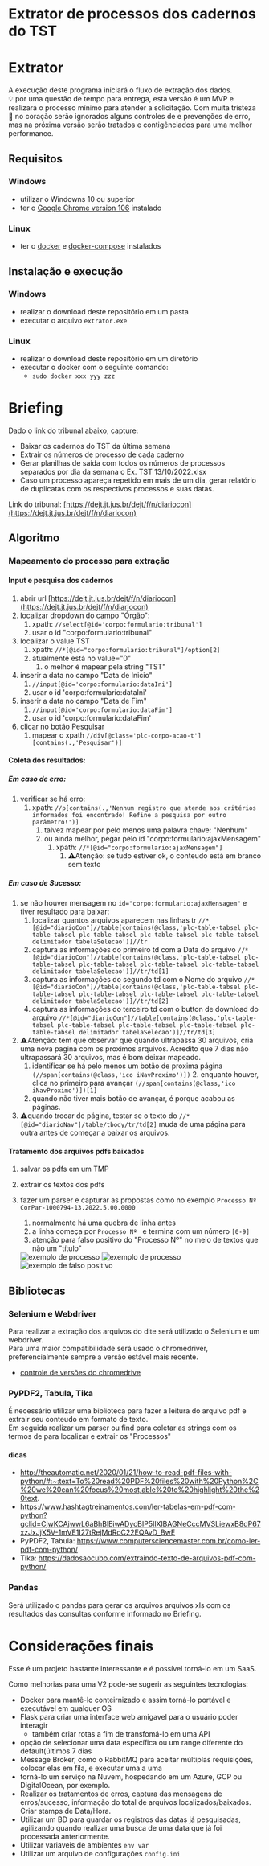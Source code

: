 # Extrator de processos dos cadernos do TST

# Extrator
  
A execução deste programa iniciará o fluxo de extração dos dados.  
💡 por uma questão de tempo para entrega, esta versão é um MVP e realizará o processo mínimo para atender a solicitação. Com muita tristeza 🥲 no coração serão ignorados alguns controles de e prevenções de erro, mas na próxima versão serão tratados e contigênciados para uma melhor performance.

## Requisitos

### Windows
 - utilizar o Windowns 10 ou superior
 - ter o [Google Chrome version 106](src/webdriver/chromedriver/windows_ChromeSetup_ver-106.0.5249.119_21-10-2022.exe) instalado

### Linux
 - ter o [docker](https://docs.docker.com/desktop/install/linux-install/) e [docker-compose](https://docs.docker.com/compose/install/) instalados


## Instalação e execução
### Windows
 - realizar o download deste repositório em um pasta
 - executar o arquivo ```extrator.exe```

### Linux
 - realizar o download deste repositório em um diretório
 - executar o docker com o seguinte comando:
   - ```sudo docker xxx yyy zzz```




# Briefing

Dado o link do tribunal abaixo, capture:
 - Baixar os cadernos do TST da última semana
 - Extrair os números de processo de cada caderno
 - Gerar planilhas de saída com todos os números de processos separados por dia da semana
o Ex. TST 13/10/2022.xlsx
 - Caso um processo apareça repetido em mais de um dia, gerar relatório de duplicatas com os respectivos processos e suas datas.

Link do tribunal: [https://dejt.jt.jus.br/dejt/f/n/diariocon](https://dejt.jt.jus.br/dejt/f/n/diariocon)


## Algoritmo

### Mapeamento do processo para extração

#### Input e pesquisa dos cadernos
1. abrir url [https://dejt.jt.jus.br/dejt/f/n/diariocon](https://dejt.jt.jus.br/dejt/f/n/diariocon)
2. localizar dropdown do campo "Órgão":
   1. xpath:  ```//select[@id='corpo:formulario:tribunal']```
   2. usar o id "corpo:formulario:tribunal"
3. localizar o value TST
   1. xpath: ```//*[@id="corpo:formulario:tribunal"]/option[2]```
   2. atualmente está no value="0"
      1. o melhor é mapear pela string "TST"
4. inserir a data no campo "Data de Inicio"
   1. ```//input[@id='corpo:formulario:dataIni']```
   2. usar o id 'corpo:formulario:dataIni' 
5. inserir a data no campo "Data de Fim"
   1. ```//input[@id='corpo:formulario:dataFim']```
   2. usar o id 'corpo:formulario:dataFim'
6. clicar no botão Pesquisar
   1. mapear o xpath ```//div[@class='plc-corpo-acao-t'][contains(.,'Pesquisar')]```

#### Coleta dos resultados:  

##### Em caso de erro:
1. verificar se há erro:  
   1. xpath: ```//p[contains(.,'Nenhum registro que atende aos critérios informados foi encontrado! Refine a pesquisa por outro parâmetro!')]```
         1. talvez mapear por pelo menos uma palavra chave: "Nenhum"
      2. ou ainda melhor, pegar pelo id "corpo:formulario:ajaxMensagem"
         1. xpath: ```//*[@id="corpo:formulario:ajaxMensagem"]```
            1. ⚠️Atenção: se tudo estiver ok, o conteudo está em branco sem texto

##### Em caso de Sucesso:
1. se não houver mensagem no ```id="corpo:formulario:ajaxMensagem"``` e tiver resultado para baixar:
   1. localizar quantos arquivos aparecem nas linhas tr ```//*[@id="diarioCon"]//table[contains(@class,'plc-table-tabsel plc-table-tabsel plc-table-tabsel plc-table-tabsel plc-table-tabsel delimitador tabelaSelecao')]//tr```
   2. captura as informações do primeiro td com a Data do arquivo ```//*[@id="diarioCon"]//table[contains(@class,'plc-table-tabsel plc-table-tabsel plc-table-tabsel plc-table-tabsel plc-table-tabsel delimitador tabelaSelecao')]//tr/td[1]```
   3. captura as informações do segundo td com o Nome do arquivo ```//*[@id="diarioCon"]//table[contains(@class,'plc-table-tabsel plc-table-tabsel plc-table-tabsel plc-table-tabsel plc-table-tabsel delimitador tabelaSelecao')]//tr/td[2]```
   4. captura as informações do terceiro td com o button de download do arquivo ```//*[@id="diarioCon"]//table[contains(@class,'plc-table-tabsel plc-table-tabsel plc-table-tabsel plc-table-tabsel plc-table-tabsel delimitador tabelaSelecao')]//tr/td[3]```
2. ⚠️Atenção: tem que observar que quando ultrapassa 30 arquivos, cria uma nova pagina com os proximos arquivos. Acredito que 7 dias não ultrapassará 30 arquivos, mas é bom deixar mapeado.
   1. identificar se há pelo menos um botão de proxima página ```(//span[contains(@class,'ico iNavProximo')])```
      2. enquanto houver, clica no primeiro para avançar ```(//span[contains(@class,'ico iNavProximo')])[1]```
   2. quando não tiver mais botão de avançar, é porque acabou as páginas.
3. ⚠️quando trocar de página, testar se o texto do ```//*[@id="diarioNav"]/table/tbody/tr/td[2]``` muda de uma página para outra antes de começar a baixar os arquivos.

#### Tratamento dos arquivos pdfs baixados
1. salvar os pdfs em um TMP
2. extrair os textos dos pdfs
3. fazer um parser e capturar as propostas como no exemplo ```Processo Nº CorPar-1000794-13.2022.5.00.0000```
   1. normalmente há uma quebra de linha antes
   2. a linha começa por ```Processo Nº ``` e termina com um número ```[0-9]```
   3. atenção para falso positivo do "Processo Nº" no meio de textos que não um "título"

    <picture>
      <img alt="exemplo de processo" src="img/exemplo_processo.png">
    </picture>
    <picture>
      <img alt="exemplo de processo" src="img/exemplo_processo2.png">
    </picture>
    <picture>
      <img alt="exemplo de falso positivo" src="img/exemplo_falso_positivo.png">
    </picture>

## Bibliotecas

### Selenium e Webdriver
Para realizar a extração dos arquivos do dite será utilizado o Selenium e um webdriver.  
Para uma maior compatibilidade será usado o chromedriver, preferencialmente sempre a versão estável mais recente.
 - [controle de versões do chromedrive](src/webdriver/chromedriver/version.md)  

### PyPDF2, Tabula, Tika
É necessário utilizar uma biblioteca para fazer a leitura do arquivo pdf e extrair seu conteudo em formato de texto.  
Em seguida realizar um parser ou find para coletar as strings com os termos de para localizar e extrair os "Processos"

#### dicas
 - http://theautomatic.net/2020/01/21/how-to-read-pdf-files-with-python/#:~:text=To%20read%20PDF%20files%20with%20Python%2C%20we%20can%20focus%20most,able%20to%20highlight%20the%20text.
 - https://www.hashtagtreinamentos.com/ler-tabelas-em-pdf-com-python?gclid=CjwKCAjwwL6aBhBlEiwADycBIP5IlXlBAGNeCccMVSLiewxB8dP67xzJxJjX5V-1mVE1I27tRejMdRoC22EQAvD_BwE
 - PyPDF2, Tabula: https://www.computersciencemaster.com.br/como-ler-pdf-com-python/
 - Tika: https://dadosaocubo.com/extraindo-texto-de-arquivos-pdf-com-python/

### Pandas
Será utilizado o pandas para gerar os arquivos arquivos xls com os resultados das consultas conforme informado no Briefing.

# Considerações finais
Esse é um projeto bastante interessante e é possível torná-lo em um SaaS.  

Como melhorias para uma V2 pode-se sugerir as seguintes tecnologias:
 - Docker para mantê-lo conteirnizado e assim torná-lo portável e executável em qualquer OS
 - Flask para criar uma interface web amigavel para o usuário poder interagir
   - também criar rotas a fim de transfomá-lo em uma API 
 - opção de selecionar uma data específica ou um range diferente do default(últimos 7 dias
 - Message Broker, como o RabbitMQ para aceitar múltiplas requisições, colocar elas em fila, e executar uma a uma
 - torná-lo um serviço na Nuvem, hospedando em um Azure, GCP ou DigitalOcean, por exemplo.
 - Realizar os tratamentos de erros, captura das mensagens de erros/sucesso, informação do total de arquivos localizados/baixados. Criar stamps de Data/Hora.
 - Utilizar um BD para guardar os registros das datas já pesquisadas, agilizando quando realizar uma busca de uma data que já foi processada anteriormente.
 - Utilizar variaveis de ambientes ```env var```
 - Utilizar um arquivo de configurações ```config.ini```